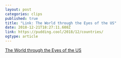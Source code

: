 ```yaml
---
layout: post 
categories: clips 
published: true 
title: "Link: The World through the Eyes of the US" 
date: 2018-12-21T18:27:11.608Z 
link: https://pudding.cool/2018/12/countries/ 
ogtype: article 
---
```

[ The World through the Eyes of the US ]( https://pudding.cool/2018/12/countries/ ) 
